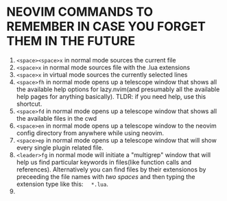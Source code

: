 # NEOVIM COMMANDS TO REMEMBER IN CASE YOU FORGET THEM IN THE FUTURE

1. ```<space><space>x``` in normal mode sources the current file
2. ```<space>x``` in normal mode sources file with the .lua extensions
3. ```<space>x``` in virtual mode sources the currently selected lines
4. ```<space>fh``` in normal mode opens up a telescope window that shows all the available help options for lazy.nvim(and presumably all the available help pages for anything basically). TLDR: if you need help, use this shortcut. 
5. ```<space>fd``` in normal mode opens up a telescope window that shows all the available files in the cwd 
6. ```<space>en``` in normal mode opens up a telescope window to the neovim config directory from anywhere while using neovim. 
7. ```<space>ep``` in normal mode opens up a telescope window that will show every single plugin related file.
8. ```<leader>fg``` in normal mode will initiate a "multigrep" window that will help us find particular keywords in files(like function calls and references). Alternatively you can find files by their extensionos by preceeding the file names with _two spaces_ and then typing the extension type like this: ```  *.lua```.
9.
